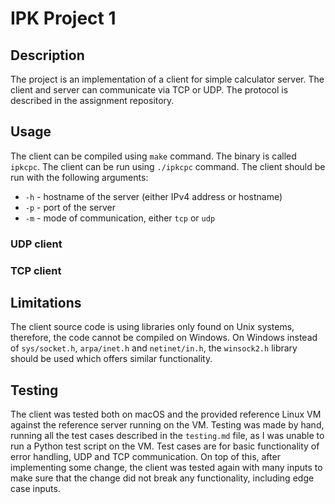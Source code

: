 # **IPK Project 1**

## Description

The project is an implementation of a client for simple calculator server. The client and server can communicate via TCP or UDP. The protocol is described in the assignment repository.

## Usage

The client can be compiled using `make` command. The binary is called `ipkcpc`. The client can be run using `./ipkcpc` command. The client should be run with the following arguments:

- `-h` - hostname of the server (either IPv4 address or hostname)
- `-p` - port of the server
- `-m` - mode of communication, either `tcp` or `udp`



### UDP client

### TCP client



## Limitations

The client source code is using libraries only found on Unix systems, therefore, the code cannot be compiled on Windows. On Windows instead of `sys/socket.h`, `arpa/inet.h` and `netinet/in.h`, the `winsock2.h` library should be used which offers similar functionality.

## Testing

The client was tested both on macOS and the provided reference Linux VM against the reference server running on the VM. Testing was made by hand, running all the test cases described in the `testing.md` file, as I was unable to run a Python test script on the VM. Test cases are for basic functionality of error handling, UDP and TCP communication. On top of this, after implementing some change, the client was tested again with many inputs to make sure that the change did not break any functionality, including edge case inputs.

